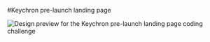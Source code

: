 #Keychron pre-launch landing page

![Design preview for the Keychron pre-launch landing page
 coding challenge](./preview.jpg)
